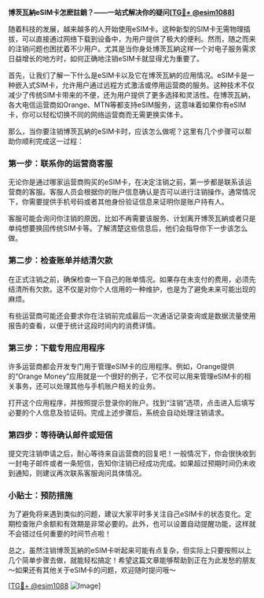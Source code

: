 **博茨瓦納eSIM卡怎麽註銷？——一站式解决你的疑问[[TG💪+ @esim1088](https://t.me/s/esim1088)]**

随着科技的发展，越来越多的人开始使用eSIM卡。这种新型的SIM卡无需物理插拔，可以直接通过网络下载到设备中，为用户提供了极大的便利。然而，随之而来的注销问题也困扰着不少用户。尤其是当你身处博茨瓦納这样一个对电子服务需求日益增长的地方时，如何正确地注销eSIM卡就显得尤为重要了。

首先，让我们了解一下什么是eSIM卡以及它在博茨瓦納的应用情况。eSIM卡是一种嵌入式SIM卡，允许用户通过远程方式激活或停用运营商的服务。这种技术不仅减少了传统SIM卡带来的不便，还为用户提供了更多选择和灵活性。在博茨瓦納，各大电信运营商如Orange、MTN等都支持eSIM服务，这意味着如果你有eSIM卡，你可以轻松切换不同的网络运营商而无需更换实体卡。

那么，当你要注销博茨瓦納的eSIM卡时，应该怎么做呢？这里有几个步骤可以帮助你顺利完成这一过程：

### 第一步：联系你的运营商客服

无论你是通过哪家运营商购买的eSIM卡，在决定注销之前，第一步都是联系该运营商的客服。客服人员会根据你的账户信息确认是否可以进行注销操作。通常情况下，你需要提供手机号码或者其他身份验证信息来证明你是账户持有人。

客服可能会询问你注销的原因，比如不再需要该服务、计划离开博茨瓦納或者只是单纯想要换回传统SIM卡等。了解清楚这些信息后，他们会指导你下一步该怎么做。

### 第二步：检查账单并结清欠款

在正式注销之前，确保检查一下自己的账单情况。如果存在未支付的费用，必须先结清所有欠款。这不仅是对你个人信用的一种维护，也是为了避免未来可能出现的麻烦。

有些运营商可能还会要求你在注销前完成最后一次通话记录查询或是数据流量使用报告的查看，以便于统计这段时间内的消费详情。

### 第三步：下载专用应用程序

许多运营商都会开发专门用于管理eSIM卡的应用程序。例如，Orange提供的“Orange Money”应用就是一个很好的例子，它不仅可以用来管理eSIM卡的相关事务，还可以处理其他与手机账户相关的业务。

打开这个应用程序，并按照提示登录你的账户。找到“注销”选项，点击进入后填写必要的个人信息及验证码。完成上述步骤后，系统会自动处理注销请求。

### 第四步：等待确认邮件或短信

提交完注销申请之后，耐心等待来自运营商的回复吧！一般情况下，你会很快收到一封电子邮件或者一条短信，告知你注销已经成功完成。如果超过预期时间仍未收到通知，则建议再次联系客服询问具体情况。

### 小贴士：预防措施

为了避免将来遇到类似的问题，建议大家平时多关注自己eSIM卡的状态变化。定期检查账户余额和有效期是非常必要的。此外，也可以设置自动提醒功能，这样就不会错过任何重要的时间节点啦！

总之，虽然注销博茨瓦納的eSIM卡听起来可能有点复杂，但实际上只要按照以上几个简单步骤去做，就能轻松搞定！希望这篇文章能够帮助到正在为此发愁的朋友～如果还有其他关于eSIM卡的问题，欢迎随时提问哦～

[[TG💪+ @esim1088](https://t.me/s/esim1088) ![Image](https://i.postimg.cc/4NQfJmqS/Snipaste-2025-05-13-00-14-12.png)]